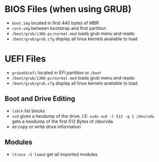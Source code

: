 # BIOS Files (when using GRUB)
- `boot.img` located in first 440 bytes of MBR
- `core.img` between bootstrap and first partition
- `/boot/grub/i386-pc/normal.mod` loads grub menu and reads:
- `/boot/grub/grub.cfg` display all linux kernels avaliable to load

# UEFI Files
- `grubx64/efi` located in EFI partition or `/boot`
- `/boot/grub/i386-pc/normal.mod` loads grub menu and reads:
- `/boot/grub/grub.cfg` display all linux kernels avaliable to load


## Boot and Drive Editing

- `lsblk` list blocks
- `xxd` gives a hexdump of the drive, I.E: `sudo xxd -l 512 -g 1 /dev/vda` gets a hexdump of the first 512 Bytes of /dev/vda 
- `dd` copy or write drive information

## Modules
- `ltrace -S lsmod` get all imported modules
